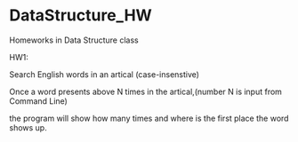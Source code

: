 # DataStructure_HW
Homeworks in Data Structure class

HW1:

Search English words in an artical (case-insenstive)

Once a word presents above N times in the artical,(number N is input from Command Line)

the program will show how many times and where is the first place the word shows up.

